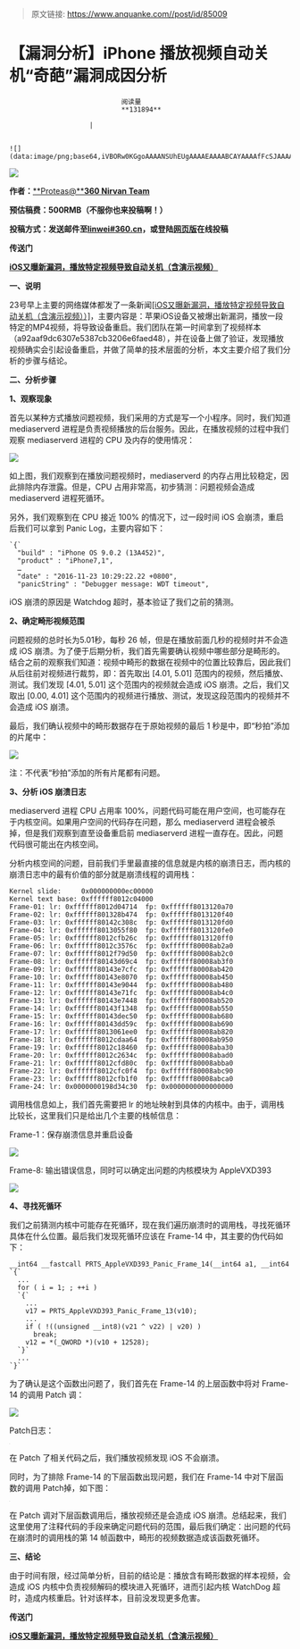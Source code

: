 > 原文链接: https://www.anquanke.com//post/id/85009 


# 【漏洞分析】iPhone 播放视频自动关机“奇葩”漏洞成因分析


                                阅读量   
                                **131894**
                            
                        |
                        
                                                                                                                                    ![](data:image/png;base64,iVBORw0KGgoAAAANSUhEUgAAAAEAAAABCAYAAAAfFcSJAAAAAXNSR0IArs4c6QAAAARnQU1BAACxjwv8YQUAAAAJcEhZcwAADsQAAA7EAZUrDhsAAAANSURBVBhXYzh8+PB/AAffA0nNPuCLAAAAAElFTkSuQmCC)
                                                                                            



[![](https://p1.ssl.qhimg.com/t01f0ed4782e43bfd93.jpg)](https://p1.ssl.qhimg.com/t01f0ed4782e43bfd93.jpg)





**作者：**[**Proteas@****360 Nirvan Team**](http://bobao.360.cn/member/contribute?uid=2577449118)

**预估稿费：500RMB（不服你也来投稿啊！）**

**投稿方式：发送邮件至**[**linwei#360.cn**](mailto:linwei@360.cn)**，或登陆**[**网页版**](http://bobao.360.cn/contribute/index)**在线投稿**



**传送门**

[**iOS又曝新漏洞，播放特定视频导致自动关机（含演示视频）**](http://bobao.360.cn/news/detail/3774.html)



**一、说明**

23号早上主要的网络媒体都发了一条新闻[[iOS又曝新漏洞，播放特定视频导致自动关机（含演示视频））]](http://bobao.360.cn/news/detail/3774.html)，主要内容是：苹果iOS设备又被爆出新漏洞，播放一段特定的MP4视频，将导致设备重启。我们团队在第一时间拿到了视频样本（a92aaf9dc6307e5387cb3206e6faed48），并在设备上做了验证，发现播放视频确实会引起设备重启，并做了简单的技术层面的分析，本文主要介绍了我们分析的步骤与结论。



**二、分析步骤**

**1、观察现象**

首先以某种方式播放问题视频，我们采用的方式是写一个小程序。同时，我们知道 mediaserverd 进程是负责视频播放的后台服务。因此，在播放视频的过程中我们观察 mediaserverd 进程的 CPU 及内存的使用情况：

[![](https://p5.ssl.qhimg.com/t016670fab02f202c9f.png)](https://p5.ssl.qhimg.com/t016670fab02f202c9f.png)

如上图，我们观察到在播放问题视频时，mediaserverd 的内存占用比较稳定，因此排除内存泄露。但是，CPU 占用非常高，初步猜测：问题视频会造成 mediaserverd 进程死循环。

另外，我们观察到在 CPU 接近 100% 的情况下，过一段时间 iOS 会崩溃，重启后我们可以拿到 Panic Log，主要内容如下：



```
`{`
  "build" : "iPhone OS 9.0.2 (13A452)",
  "product" : "iPhone7,1",
  …
  "date" : "2016-11-23 10:29:22.22 +0800",
  "panicString" : "Debugger message: WDT timeout",
```

iOS 崩溃的原因是 Watchdog 超时，基本验证了我们之前的猜测。

**2、确定畸形视频范围**

问题视频的总时长为5.01秒，每秒 26 帧，但是在播放前面几秒的视频时并不会造成 iOS 崩溃。为了便于后期分析，我们首先需要确认视频中哪些部分是畸形的。结合之前的观察我们知道：视频中畸形的数据在视频中的位置比较靠后，因此我们从后往前对视频进行裁剪，即：首先取出 [4.01, 5.01] 范围内的视频，然后播放、测试。我们发现 [4.01, 5.01] 这个范围内的视频就会造成 iOS 崩溃。之后，我们又取出 [0.00, 4.01] 这个范围内的视频进行播放、测试，发现这段范围内的视频并不会造成 iOS 崩溃。

最后，我们确认视频中的畸形数据存在于原始视频的最后 1 秒是中，即“秒拍”添加的片尾中：

[![](https://p2.ssl.qhimg.com/t01c0dbd9636ba6c12b.png)](https://p2.ssl.qhimg.com/t01c0dbd9636ba6c12b.png)

注：不代表“秒拍”添加的所有片尾都有问题。

**3、分析 iOS 崩溃日志**

mediaserverd 进程 CPU 占用率 100%，问题代码可能在用户空间，也可能存在于内核空间。如果用户空间的代码存在问题，那么 mediaserverd 进程会被杀掉，但是我们观察到直至设备重启前 mediaserverd 进程一直存在。因此，问题代码很可能出在内核空间。

分析内核空间的问题，目前我们手里最直接的信息就是内核的崩溃日志，而内核的崩溃日志中的最有价值的部分就是崩溃线程的调用栈：



```
Kernel slide:     0x000000000ec00000
Kernel text base: 0xffffff8012c04000
Frame-01: lr: 0xffffff8012d04714  fp: 0xffffff8013120a70
Frame-02: lr: 0xffffff801328b474  fp: 0xffffff8013120f40
Frame-03: lr: 0xffffff80142c308c  fp: 0xffffff8013120fd0
Frame-04: lr: 0xffffff8013055f80  fp: 0xffffff8013120fe0
Frame-05: lr: 0xffffff8012cfb26c  fp: 0xffffff8013120ff0
Frame-06: lr: 0xffffff8012c3576c  fp: 0xffffff80008ab2a0
Frame-07: lr: 0xffffff8012f79d50  fp: 0xffffff80008ab2c0
Frame-08: lr: 0xffffff80143d69c4  fp: 0xffffff80008ab3f0
Frame-09: lr: 0xffffff80143e7cfc  fp: 0xffffff80008ab420
Frame-10: lr: 0xffffff80143e8070  fp: 0xffffff80008ab450
Frame-11: lr: 0xffffff80143e9044  fp: 0xffffff80008ab480
Frame-12: lr: 0xffffff80143e71fc  fp: 0xffffff80008ab4c0
Frame-13: lr: 0xffffff80143e7448  fp: 0xffffff80008ab520
Frame-14: lr: 0xffffff80143f1348  fp: 0xffffff80008ab550
Frame-15: lr: 0xffffff80143dec50  fp: 0xffffff80008ab680
Frame-16: lr: 0xffffff80143dd59c  fp: 0xffffff80008ab690
Frame-17: lr: 0xffffff8013061ee0  fp: 0xffffff80008ab820
Frame-18: lr: 0xffffff8012cdaa64  fp: 0xffffff80008ab950
Frame-19: lr: 0xffffff8012c18460  fp: 0xffffff80008aba30
Frame-20: lr: 0xffffff8012c2634c  fp: 0xffffff80008abad0
Frame-21: lr: 0xffffff8012cfd80c  fp: 0xffffff80008abba0
Frame-22: lr: 0xffffff8012cfc0f4  fp: 0xffffff80008abc90
Frame-23: lr: 0xffffff8012cfb1f0  fp: 0xffffff80008abca0
Frame-24: lr: 0x0000000198d34c30  fp: 0x0000000000000000
```

调用栈信息如上，我们首先需要把 lr 的地址映射到具体的内核中。由于，调用栈比较长，这里我们只是给出几个主要的栈帧信息：

Frame-1：保存崩溃信息并重启设备

[![](https://p2.ssl.qhimg.com/t0129b71494796604fe.png)](https://p2.ssl.qhimg.com/t0129b71494796604fe.png)

Frame-8: 输出错误信息，同时可以确定出问题的内核模块为 AppleVXD393

[![](https://p4.ssl.qhimg.com/t01c596e7ba96de0a52.png)](https://p4.ssl.qhimg.com/t01c596e7ba96de0a52.png)

**4、寻找死循环**

我们之前猜测内核中可能存在死循环，现在我们遍历崩溃时的调用栈，寻找死循环具体在什么位置。最后我们发现死循环应该在 Frame-14 中，其主要的伪代码如下：



```
__int64 __fastcall PRTS_AppleVXD393_Panic_Frame_14(__int64 a1, __int64 a2, int a3)
`{`
  ...
  for ( i = 1; ; ++i )
  `{`
    ...
    v17 = PRTS_AppleVXD393_Panic_Frame_13(v10);
    ...
    if ( !((unsigned __int8)(v21 ^ v22) | v20) )
      break;
    v12 = *(_QWORD *)(v10 + 12528);
  `}`
  ...
`}`
```

为了确认是这个函数出问题了，我们首先在 Frame-14 的上层函数中将对 Frame-14 的调用 Patch 调：

[![](https://p4.ssl.qhimg.com/t01c3d07dbd84700ee0.png)](https://p4.ssl.qhimg.com/t01c3d07dbd84700ee0.png)

Patch日志：

[![](data:image/png;base64,iVBORw0KGgoAAAANSUhEUgAAAAEAAAABCAYAAAAfFcSJAAAAAXNSR0IArs4c6QAAAARnQU1BAACxjwv8YQUAAAAJcEhZcwAADsQAAA7EAZUrDhsAAAANSURBVBhXYzh8+PB/AAffA0nNPuCLAAAAAElFTkSuQmCC)](https://p4.ssl.qhimg.com/t01d8c52d9dcd7071b2.png)

在 Patch 了相关代码之后，我们播放视频发现 iOS 不会崩溃。

同时，为了排除 Frame-14 的下层函数出现问题，我们在 Frame-14 中对下层函数的调用 Patch掉，如下图：

[![](data:image/png;base64,iVBORw0KGgoAAAANSUhEUgAAAAEAAAABCAYAAAAfFcSJAAAAAXNSR0IArs4c6QAAAARnQU1BAACxjwv8YQUAAAAJcEhZcwAADsQAAA7EAZUrDhsAAAANSURBVBhXYzh8+PB/AAffA0nNPuCLAAAAAElFTkSuQmCC)](https://p2.ssl.qhimg.com/t019b582305a8935642.png)

在 Patch 调对下层函数调用后，播放视频还是会造成 iOS 崩溃。总结起来，我们这里使用了注释代码的手段来确定问题代码的范围，最后我们确定：出问题的代码在崩溃时的调用栈的第 14 帧函数中，畸形的视频数据造成该函数死循环。



**三、结论**

由于时间有限，经过简单分析，目前的结论是：播放含有畸形数据的样本视频，会造成 iOS 内核中负责视频解码的模块进入死循环，进而引起内核 WatchDog 超时，造成内核重启。针对该样本，目前没发现更多危害。





**传送门**

[**iOS又曝新漏洞，播放特定视频导致自动关机（含演示视频）**](http://bobao.360.cn/news/detail/3774.html)


